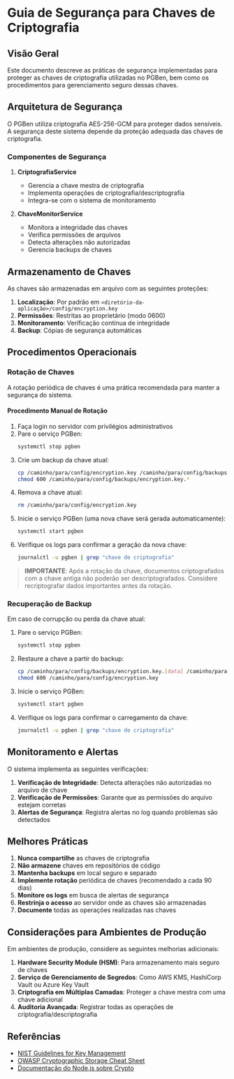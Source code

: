 # Guia de Segurança para Chaves de Criptografia

## Visão Geral

Este documento descreve as práticas de segurança implementadas para proteger as chaves de criptografia utilizadas no PGBen, bem como os procedimentos para gerenciamento seguro dessas chaves.

## Arquitetura de Segurança

O PGBen utiliza criptografia AES-256-GCM para proteger dados sensíveis. A segurança deste sistema depende da proteção adequada das chaves de criptografia.

### Componentes de Segurança

1. **CriptografiaService**
   - Gerencia a chave mestra de criptografia
   - Implementa operações de criptografia/descriptografia
   - Integra-se com o sistema de monitoramento

2. **ChaveMonitorService**
   - Monitora a integridade das chaves
   - Verifica permissões de arquivos
   - Detecta alterações não autorizadas
   - Gerencia backups de chaves

## Armazenamento de Chaves

As chaves são armazenadas em arquivo com as seguintes proteções:

1. **Localização**: Por padrão em `<diretório-da-aplicação>/config/encryption.key`
2. **Permissões**: Restritas ao proprietário (modo 0600)
3. **Monitoramento**: Verificação contínua de integridade
4. **Backup**: Cópias de segurança automáticas

## Procedimentos Operacionais

### Rotação de Chaves

A rotação periódica de chaves é uma prática recomendada para manter a segurança do sistema.

#### Procedimento Manual de Rotação

1. Faça login no servidor com privilégios administrativos
2. Pare o serviço PGBen:
   ```bash
   systemctl stop pgben
   ```
3. Crie um backup da chave atual:
   ```bash
   cp /caminho/para/config/encryption.key /caminho/para/config/backups/encryption.key.$(date +%Y%m%d)
   chmod 600 /caminho/para/config/backups/encryption.key.*
   ```
4. Remova a chave atual:
   ```bash
   rm /caminho/para/config/encryption.key
   ```
5. Inicie o serviço PGBen (uma nova chave será gerada automaticamente):
   ```bash
   systemctl start pgben
   ```
6. Verifique os logs para confirmar a geração da nova chave:
   ```bash
   journalctl -u pgben | grep "chave de criptografia"
   ```

> **IMPORTANTE**: Após a rotação da chave, documentos criptografados com a chave antiga não poderão ser descriptografados. Considere recriptografar dados importantes antes da rotação.

### Recuperação de Backup

Em caso de corrupção ou perda da chave atual:

1. Pare o serviço PGBen:
   ```bash
   systemctl stop pgben
   ```
2. Restaure a chave a partir do backup:
   ```bash
   cp /caminho/para/config/backups/encryption.key.[data] /caminho/para/config/encryption.key
   chmod 600 /caminho/para/config/encryption.key
   ```
3. Inicie o serviço PGBen:
   ```bash
   systemctl start pgben
   ```
4. Verifique os logs para confirmar o carregamento da chave:
   ```bash
   journalctl -u pgben | grep "chave de criptografia"
   ```

## Monitoramento e Alertas

O sistema implementa as seguintes verificações:

1. **Verificação de Integridade**: Detecta alterações não autorizadas no arquivo de chave
2. **Verificação de Permissões**: Garante que as permissões do arquivo estejam corretas
3. **Alertas de Segurança**: Registra alertas no log quando problemas são detectados

## Melhores Práticas

1. **Nunca compartilhe** as chaves de criptografia
2. **Não armazene** chaves em repositórios de código
3. **Mantenha backups** em local seguro e separado
4. **Implemente rotação** periódica de chaves (recomendado a cada 90 dias)
5. **Monitore os logs** em busca de alertas de segurança
6. **Restrinja o acesso** ao servidor onde as chaves são armazenadas
7. **Documente** todas as operações realizadas nas chaves

## Considerações para Ambientes de Produção

Em ambientes de produção, considere as seguintes melhorias adicionais:

1. **Hardware Security Module (HSM)**: Para armazenamento mais seguro de chaves
2. **Serviço de Gerenciamento de Segredos**: Como AWS KMS, HashiCorp Vault ou Azure Key Vault
3. **Criptografia em Múltiplas Camadas**: Proteger a chave mestra com uma chave adicional
4. **Auditoria Avançada**: Registrar todas as operações de criptografia/descriptografia

## Referências

- [NIST Guidelines for Key Management](https://nvlpubs.nist.gov/nistpubs/SpecialPublications/NIST.SP.800-57pt1r5.pdf)
- [OWASP Cryptographic Storage Cheat Sheet](https://cheatsheetseries.owasp.org/cheatsheets/Cryptographic_Storage_Cheat_Sheet.html)
- [Documentação do Node.js sobre Crypto](https://nodejs.org/api/crypto.html)
